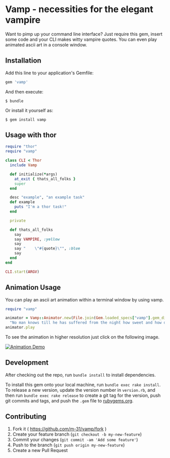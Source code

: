 # Vamp - necessities for the elegant vampire

Want to pimp up your command line interface?
Just require this gem, insert some code and your CLI makes witty vampire quotes.
You can even play animated ascii art in a console window.


## Installation

Add this line to your application's Gemfile:

```ruby
gem 'vamp'
```

And then execute:

    $ bundle

Or install it yourself as:

    $ gem install vamp


## Usage with thor

```ruby
require "thor"
require "vamp"

class CLI < Thor
  include Vamp

  def initialize(*args)
    at_exit { thats_all_folks }
    super
  end

  desc "example", "an example task"
  def example
    puts "I'm a thor task!"
  end

  private

  def thats_all_folks
    say
    say VAMPIRE, :yellow
    say
    say "    \"#{quote}\"", :blue
    say
  end
end

CLI.start(ARGV)
```

## Animation Usage

You can play an ascii art animation within a terminal window by using vamp.

```ruby
require "vamp"

animator = Vamp::Animator.new(File.join(Gem.loaded_specs["vamp"].gem_dir, "files", "vampire.txt"), 31, 0, 24,
  "No man knows till he has suffered from the night how sweet and how dear to his heart and eye the morning can be.")
animator.play
```

To see the animation in higher resolution just click on the following image.

[![Animation Demo](https://raw.githubusercontent.com/m-31/vamp/data/pic/demo_001.gif)](https://raw.githubusercontent.com/m-31/vamp/data/pic/demo_001.mp4)


## Development

After checking out the repo, run `bundle install` to install dependencies.

To install this gem onto your local machine, run `bundle exec rake install`. To release a new version, update the version number in `version.rb`, and then run `bundle exec rake release` to create a git tag for the version, push git commits and tags, and push the `.gem` file to [rubygems.org](https://rubygems.org).

## Contributing

1. Fork it ( https://github.com/m-31/vamp/fork )
2. Create your feature branch (`git checkout -b my-new-feature`)
3. Commit your changes (`git commit -am 'Add some feature'`)
4. Push to the branch (`git push origin my-new-feature`)
5. Create a new Pull Request

